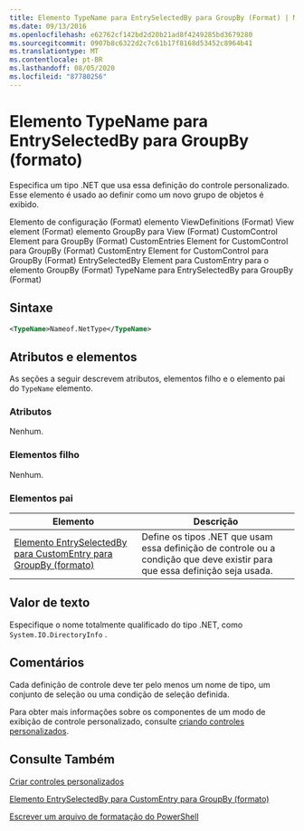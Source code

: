 ```yaml
---
title: Elemento TypeName para EntrySelectedBy para GroupBy (Format) | Microsoft Docs
ms.date: 09/13/2016
ms.openlocfilehash: e62762cf142bd2d20b21ad8f4249285bd3679280
ms.sourcegitcommit: 0907b8c6322d2c7c61b17f8168d53452c8964b41
ms.translationtype: MT
ms.contentlocale: pt-BR
ms.lasthandoff: 08/05/2020
ms.locfileid: "87780256"
---
```

# <a name="typename-element-for-entryselectedby-for-groupby-format"></a>Elemento TypeName para EntrySelectedBy para GroupBy (formato)

Especifica um tipo .NET que usa essa definição do controle personalizado. Esse elemento é usado ao definir como um novo grupo de objetos é exibido.

Elemento de configuração (Format) elemento ViewDefinitions (Format) View element (Format) elemento GroupBy para View (Format) CustomControl Element para GroupBy (Format) CustomEntries Element for CustomControl para GroupBy (Format) CustomEntry Element for CustomControl para GroupBy (Format) EntrySelectedBy Element para CustomEntry para o elemento GroupBy (Format) TypeName para EntrySelectedBy para GroupBy (Format)

## <a name="syntax"></a>Sintaxe

```xml
<TypeName>Nameof.NetType</TypeName>
```

## <a name="attributes-and-elements"></a>Atributos e elementos

As seções a seguir descrevem atributos, elementos filho e o elemento pai do `TypeName` elemento.

### <a name="attributes"></a>Atributos

Nenhum.

### <a name="child-elements"></a>Elementos filho

Nenhum.

### <a name="parent-elements"></a>Elementos pai

|Elemento|Descrição|
|-------------|-----------------|
|[Elemento EntrySelectedBy para CustomEntry para GroupBy (formato)](./entryselectedby-element-for-customentry-for-groupby-format.md)|Define os tipos .NET que usam essa definição de controle ou a condição que deve existir para que essa definição seja usada.|

## <a name="text-value"></a>Valor de texto

Especifique o nome totalmente qualificado do tipo .NET, como `System.IO.DirectoryInfo` .

## <a name="remarks"></a>Comentários

Cada definição de controle deve ter pelo menos um nome de tipo, um conjunto de seleção ou uma condição de seleção definida.

Para obter mais informações sobre os componentes de um modo de exibição de controle personalizado, consulte [criando controles personalizados](./creating-custom-controls.md).

## <a name="see-also"></a>Consulte Também

[Criar controles personalizados](./creating-custom-controls.md)

[Elemento EntrySelectedBy para CustomEntry para GroupBy (formato)](./entryselectedby-element-for-customentry-for-groupby-format.md)

[Escrever um arquivo de formatação do PowerShell](./writing-a-powershell-formatting-file.md)
